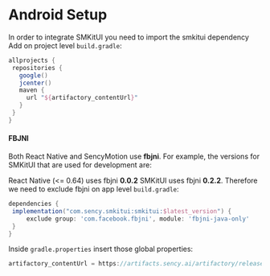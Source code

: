 # Android Setup

In order to integrate SMKitUI you need to import the smkitui dependency
Add on project level `build.gradle`:
 ```groovy
allprojects {
  repositories {
    google()
    jcenter()
    maven {
      url "${artifactory_contentUrl}"
    }
  }
}
```
#### FBJNI

Both React Native and SencyMotion use **fbjni**. For example, the versions for SMKitUI that are used for
development are:

React Native (<= 0.64) uses fbjni **0.0.2**
SMKitUI uses fbjni **0.2.2**.
Therefore we need to exclude fbjni on app level `build.gradle`:
 ```groovy
dependencies {
  implementation("com.sency.smkitui:smkitui:$latest_version") {
      exclude group: 'com.facebook.fbjni', module: 'fbjni-java-only'
  }
}
```

Inside `gradle.properties` insert those global properties:
```groovy
artifactory_contentUrl = https://artifacts.sency.ai/artifactory/release
```
